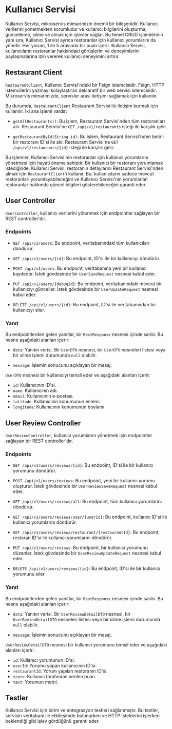 # Kullanıcı Servisi

Kullanıcı Servisi, mikroservis mimarimizin önemli bir bileşenidir. Kullanıcı verilerini yönetmekten sorumludur ve kullanıcı bilgilerini oluşturma, güncelleme, silme ve almak için işlevler sağlar. Bu temel CRUD işlemlerinin yanı sıra, Kullanıcı Servisi ayrıca restoranlar için kullanıcı yorumlarını da yönetir. Her yorum, 1 ile 5 arasında bir puan içerir. Kullanıcı Servisi, kullanıcıların restoranlar hakkındaki görüşlerini ve deneyimlerini paylaşmalarına izin vererek kullanıcı deneyimini artırır.

## Restaurant Client

`RestaurantClient`, Kullanıcı Servisi'ndeki bir Feign istemcisidir. Feign, HTTP istemcilerini yazmayı kolaylaştıran deklaratif bir web servisi istemcisidir. Mikroservis mimarimizde, servisler arası iletişimi sağlamak için kullanılır.

Bu durumda, `RestaurantClient` Restaurant Servisi ile iletişim kurmak için kullanılır. İki ana işlemi vardır:

- `getAllRestaurants()`: Bu işlem, Restaurant Servisi'nden tüm restoranları alır. Restaurant Servisi'ne `GET /api/v1/restaurants` isteği ile karşılık gelir.

- `getRestaurantById(String id)`: Bu işlem, Restaurant Servisi'nden belirli bir restoranı ID'si ile alır. Restaurant Servisi'ne `GET /api/v1/restaurants/{id}` isteği ile karşılık gelir.

Bu işlemler, Kullanıcı Servisi'nin restoranlar için kullanıcı yorumlarını yönetmesi için hayati öneme sahiptir. Bir kullanıcı bir restoranı yorumlamak istediğinde, Kullanıcı Servisi, restoranın detaylarını Restaurant Servisi'nden almak için `RestaurantClient`'ı kullanır. Bu, kullanıcıların sadece mevcut restoranları yorumlayabileceğini ve Kullanıcı Servisi'nin yorumlanan restoranlar hakkında güncel bilgileri gösterebileceğini garanti eder.

## User Controller

`UserController`, kullanıcı verilerini yönetmek için endpointler sağlayan bir REST controller'dır.

### Endpoints

- `GET /api/v1/users`: Bu endpoint, veritabanındaki tüm kullanıcıları döndürür.

- `GET /api/v1/users/{id}`: Bu endpoint, ID'si ile bir kullanıcıyı döndürür.

- `POST /api/v1/users`: Bu endpoint, veritabanına yeni bir kullanıcı kaydeder. İstek gövdesinde bir `UserSaveRequest` nesnesi kabul eder.

- `PUT /api/v1/users/{debugId}`: Bu endpoint, veritabanındaki mevcut bir kullanıcıyı günceller. İstek gövdesinde bir `UserUpdateRequest` nesnesi kabul eder.

- `DELETE /api/v1/users/{id}`: Bu endpoint, ID'si ile veritabanından bir kullanıcıyı siler.

### Yanıt

Bu endpointlerden gelen yanıtlar, bir `RestResponse` nesnesi içinde sarılır. Bu nesne aşağıdaki alanları içerir:

- `data`: Yanıtın verisi. Bir `UserDTO` nesnesi, bir `UserDTO` nesneleri listesi veya bir silme işlemi durumunda `null` olabilir.

- `message`: İşlemin sonucunu açıklayan bir mesaj.

`UserDTO` nesnesi bir kullanıcıyı temsil eder ve aşağıdaki alanları içerir:

- `id`: Kullanıcının ID'si.
- `name`: Kullanıcının adı.
- `email`: Kullanıcının e-postası.
- `latitude`: Kullanıcının konumunun enlemi.
- `longitude`: Kullanıcının konumunun boylamı.


## User Review Controller

`UserReviewController`, kullanıcı yorumlarını yönetmek için endpointler sağlayan bir REST controller'dır.

### Endpoints

- `GET /api/v1/users/reviews/{id}`: Bu endpoint, ID'si ile bir kullanıcı yorumunu döndürür.

- `POST /api/v1/users/reviews`: Bu endpoint, yeni bir kullanıcı yorumu oluşturur. İstek gövdesinde bir `UserReviewSaveRequest` nesnesi kabul eder.

- `GET /api/v1/users/reviews/all`: Bu endpoint, tüm kullanıcı yorumlarını döndürür.
- `GET /api/v1/users/reviews/user/{userId}`: Bu endpoint, kullanıcı ID'si ile kullanıcı yorumlarını döndürür.

- `GET /api/v1/users/reviews/restaurant/{restaurantId}`: Bu endpoint, restoran ID'si ile kullanıcı yorumlarını döndürür.

- `PUT /api/v1/users/reviews`: Bu endpoint, bir kullanıcı yorumunu düzenler. İstek gövdesinde bir `UserReviewUpdateRequest` nesnesi kabul eder.

- `DELETE /api/v1/users/reviews/{id}`: Bu endpoint, ID'si ile bir kullanıcı yorumunu siler.

### Yanıt

Bu endpointlerden gelen yanıtlar, bir `RestResponse` nesnesi içinde sarılır. Bu nesne aşağıdaki alanları içerir:

- `data`: Yanıtın verisi. Bir `UserReviewDetailDTO` nesnesi, bir `UserReviewDetailDTO` nesneleri listesi veya bir silme işlemi durumunda `null` olabilir.

- `message`: İşlemin sonucunu açıklayan bir mesaj.

`UserReviewDetailDTO` nesnesi bir kullanıcı yorumunu temsil eder ve aşağıdaki alanları içerir:

- `id`: Kullanıcı yorumunun ID'si.
- `userId`: Yorumu yapan kullanıcının ID'si.
- `restaurantId`: Yorum yapılan restoranın ID'si.
- `score`: Kullanıcı tarafından verilen puan.
- `text`: Yorumun metni.

## Testler

Kullanıcı Servisi için birim ve entegrasyon testleri sağlanmıştır. Bu testler, servisin veritabanı ile etkileşimde bulunurken ve HTTP isteklerini işlerken beklendiği gibi işlev gördüğünü garanti eder.